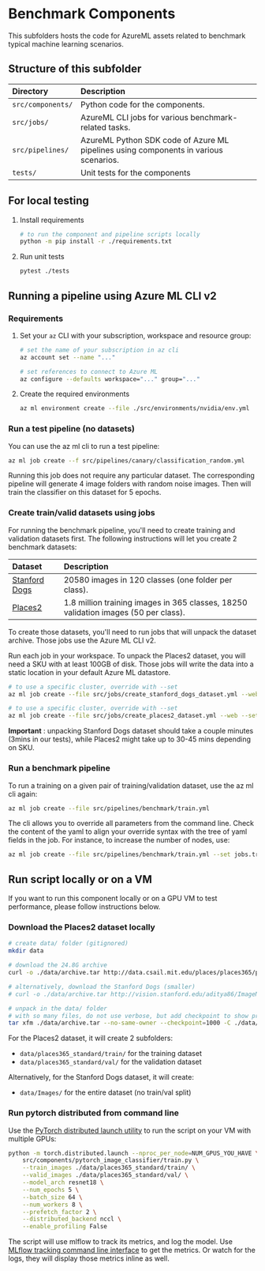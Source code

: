 # Benchmark Components

This subfolders hosts the code for AzureML assets related to benchmark typical machine learning scenarios.

## Structure of this subfolder

| Directory         | Description                                                                          |
|:------------------|:-------------------------------------------------------------------------------------|
| `src/components/` | Python code for the components.                                                      |
| `src/jobs/`       | AzureML CLI jobs for various benchmark-related tasks.                                   |
| `src/pipelines/`  | AzureML Python SDK code of Azure ML pipelines using components in various scenarios. |
| `tests/`          | Unit tests for the components                                                        |

## For local testing

1. Install requirements

    ```bash
    # to run the component and pipeline scripts locally
    python -m pip install -r ./requirements.txt
    ```

2. Run unit tests

    ```bash
    pytest ./tests
    ```

## Running a pipeline using Azure ML CLI v2

### Requirements

1. Set your `az` CLI with your subscription, workspace and resource group:

    ```bash
    # set the name of your subscription in az cli
    az account set --name "..."

    # set references to connect to Azure ML
    az configure --defaults workspace="..." group="..."
    ```

2. Create the required environments

    ```bash
    az ml environment create --file ./src/environments/nvidia/env.yml
    ```

### Run a test pipeline (no datasets)

You can use the az ml cli to run a test pipeline:

```bash
az ml job create --f src/pipelines/canary/classification_random.yml
```

Running this job does not require any particular dataset. The corresponding pipeline will generate 4 image folders with random noise images. Then will train the classifier on this dataset for 5 epochs.


### Create train/valid datasets using jobs

For running the benchmark pipeline, you'll need to create training and validation datasets first. The following instructions will let you create 2 benchmark datasets:

| Dataset                                                            | Description                                                                         |
|:-------------------------------------------------------------------|:------------------------------------------------------------------------------------|
| [Stanford Dogs](http://vision.stanford.edu/aditya86/ImageNetDogs/) | 20580 images in 120 classes (one folder per class).                                 |
| [Places2](http://places2.csail.mit.edu/download.html)              | 1.8 million training images in 365 classes, 18250 validation images (50 per class). |

To create those datasets, you'll need to run jobs that will unpack the dataset archive. Those jobs use the Azure ML CLI v2.

Run each job in your workspace. To unpack the Places2 dataset, you will need a SKU with at least 100GB of disk. Those jobs will write the data into a static location in your default Azure ML datastore.

```bash
# to use a specific cluster, override with --set
az ml job create --file src/jobs/create_stanford_dogs_dataset.yml --web

# to use a specific cluster, override with --set
az ml job create --file src/jobs/create_places2_dataset.yml --web --set compute="cpu-cluster-d12"
```

**Important** : unpacking Stanford Dogs dataset should take a couple minutes (3mins in our tests), while Places2 might take up to 30-45 mins depending on SKU.

### Run a benchmark pipeline

To run a training on a given pair of training/validation dataset, use the az ml cli again:

```bash
az ml job create --file src/pipelines/benchmark/train.yml
```

The cli allows you to override all parameters from the command line. Check the content of the yaml to align your override syntax with the tree of yaml fields in the job. For instance, to increase the number of nodes, use:

```bash
az ml job create --file src/pipelines/benchmark/train.yml --set jobs.train.resources.instance_count=2
```

## Run script locally or on a VM

If you want to run this component locally or on a GPU VM to test performance, please follow instructions below.

### Download the Places2 dataset locally

```bash
# create data/ folder (gitignored)
mkdir data

# download the 24.8G archive
curl -o ./data/archive.tar http://data.csail.mit.edu/places/places365/places365standard_easyformat.tar

# alternatively, download the Stanford Dogs (smaller)
# curl -o ./data/archive.tar http://vision.stanford.edu/aditya86/ImageNetDogs/images.tar

# unpack in the data/ folder
# with so many files, do not use verbose, but add checkpoint to show progress
tar xfm ./data/archive.tar --no-same-owner --checkpoint=1000 -C ./data/
```

For the Places2 dataset, it will create 2 subfolders:
- `data/places365_standard/train/` for the training dataset
- `data/places365_standard/val/` for the validation dataset

Alternatively, for the Stanford Dogs dataset, it will create:
- `data/Images/` for the entire dataset (no train/val split)

### Run pytorch distributed from command line

Use the [PyTorch distributed launch utility](https://pytorch.org/docs/stable/distributed.html#launch-utility) to run the script on your VM with multiple GPUs:

```bash
python -m torch.distributed.launch --nproc_per_node=NUM_GPUS_YOU_HAVE \
    src/components/pytorch_image_classifier/train.py \
    --train_images ./data/places365_standard/train/ \
    --valid_images ./data/places365_standard/val/ \
    --model_arch resnet18 \
    --num_epochs 5 \
    --batch_size 64 \
    --num_workers 8 \
    --prefetch_factor 2 \
    --distributed_backend nccl \
    --enable_profiling False
```

The script will use mlflow to track its metrics, and log the model. Use [MLflow tracking command line interface](https://mlflow.org/docs/latest/tracking.html) to get the metrics. Or watch for the logs, they will display those metrics inline as well.
